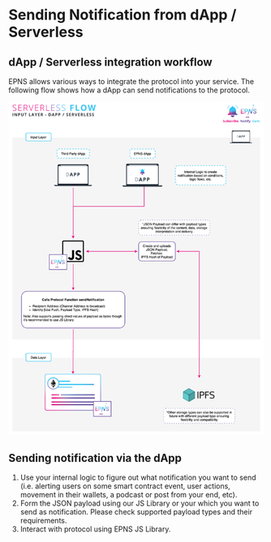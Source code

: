 # Sending Notification from dApp / Serverless

## dApp / Serverless integration workflow

EPNS allows various ways to integrate the protocol into your service. The following flow shows how a dApp can send notifications to the protocol.

![](../../.gitbook/assets/inputdappserverless.png)

## Sending notification via the dApp

1. Use your internal logic to figure out what notification you want to send \(i.e. alerting users on some smart contract event, user actions, movement in their wallets, a podcast or post from your end, etc\).
2. Form the JSON payload using our JS Library or your which you want to send as notification. Please check supported payload types and their requirements.
3. Interact with protocol using EPNS JS Library.

